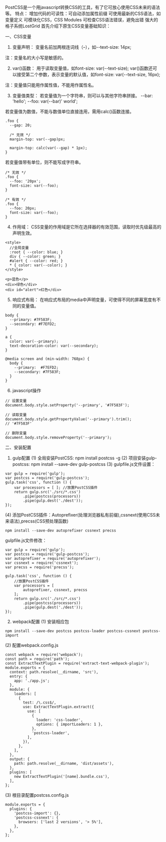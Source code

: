 PostCSS是一个用javascript转换CSS的工具，有了它可放心使用CSS未来的语法等。
特点：
增加代码的可读性：可自动添加属性前缀
可使用最新的CSS语法，如变量定义
可模块化CSS，CSS Modules
可检查CSS语法错误，避免出错
强大的格子系统LostGrid
首先介绍下原生CSS变量基础知识：

一、CSS变量
1. 变量声明：
变量名前加两根连词线（–），如--text-size: 14px;

注：变量名的大小写是敏感的。

2. var()函数：
用于读取变量值，如font-size: var(--text-size);
var()函数还可以接受第二个参数，表示变量的默认值，如font-size: var(--text-size, 16px);

注：变量值只能用作属性值，不能用作属性名。

3. 变量值类型：
若变量值为一个字符串，则可以与其他字符串拼接。
--bar: 'hello';
--foo: var(--bar)' world';

若变量值为数值，不能与数值单位直接连用，需用calc()函数连接。
```
.foo {
  --gap: 20;

  /* 无效 */
  margin-top: var(--gap)px;

  margin-top: calc(var(--gap) * 1px);
}
```

若变量值带有单位，则不能写成字符串。
```
/* 无效 */
.foo {
  --foo: '20px';
  font-size: var(--foo);
}

/* 有效 */
.foo {
  --foo: 20px;
  font-size: var(--foo);
}
```

4. 作用域：
CSS变量的作用域是它所在选择器的有效范围，读取时优先级最高的声明生效。
```
<style>
  //全局变量
  :root { --color: blue; }
  div { --color: green; }
  #alert { --color: red; }
  * { color: var(--color); }
</style>

<p>蓝色</p>
<div>绿色</div>
<div id="alert">红色</div>
```
5. 响应式布局：
在响应式布局的media中声明变量，可使得不同的屏幕宽度有不同的变量值。
```
body {
  --primary: #7F583F;
  --secondary: #F7EFD2;
}

a {
  color: var(--primary);
  text-decoration-color: var(--secondary);
}

@media screen and (min-width: 768px) {
  body {
    --primary:  #F7EFD2;
    --secondary: #7F583F;
  }
}
```
6. javascript操作
```
// 设置变量
document.body.style.setProperty('--primary', '#7F583F');

// 读取变量
document.body.style.getPropertyValue('--primary').trim();
// '#7F583F'

// 删除变量
document.body.style.removeProperty('--primary');
```
二、安装配置
1. gulp配置
(1) 全局安装PostCSS: npm install postcss -g
(2) 项目安装gulp-postcss: npm install --save-dev gulp-postcss
(3) gulpfile.js文件设置：
```
var gulp = require('gulp');
var postcss = require('gulp-postcss');
gulp.task('css', function () {
    var processors = [ ]; //放置PostCSS插件
    return gulp.src('./src/*.css')
        .pipe(postcss(processors))
        .pipe(gulp.dest('./dest'));
});
```
(4) 添加PostCSS插件：Autoprefixer(处理浏览器私有前缀),cssnext(使用CSS未来语法),precss(CSS预处理函数)
```
npm install --save-dev autoprefixer cssnext precss
```
gulpfile.js文件修改：
```
var gulp = require('gulp');
var postcss = require('gulp-postcss');
var autoprefixer = require('autoprefixer');
var cssnext = require('cssnext');
var precss = require('precss');

gulp.task('css', function () {
    //放置PostCSS插件
    var processors = [
        autoprefixer, cssnext, precss
    ];
    return gulp.src('./src/*.css')
        .pipe(postcss(processors))
        .pipe(gulp.dest('./dest'));
});
```
2. webpack配置
(1) 安装相应包
```
npm install --save-dev postcss postcss-loader postcss-cssnext postcss-import
```
(2) 配置webpack.config.js
```
const webpack = require('webpack');
const path = require('path');
const ExtractTextPlugin = require('extract-text-webpack-plugin');
module.exports = {
  context: path.resolve(__dirname, 'src'),
  entry: {
    app: './app.js';
  },
  module: {
    loaders: [
      {
        test: /\.css$/,
        use: ExtractTextPlugin.extract({
          use: [
            {
              loader: 'css-loader',
              options: { importLoaders: 1 },
            },
            'postcss-loader',
          ],
        }),
      },
    ],
  },
  output: {
    path: path.resolve(__dirname, 'dist/assets'),
  },
  plugins: [
    new ExtractTextPlugin('[name].bundle.css'),
  ],
};
```
(3) 根目录配置postcss.config.js
```
module.exports = {
  plugins: {
    'postcss-import': {},
    'postcss-cssnext': {
      browsers: ['last 2 versions', '> 5%'],
    },
  },
};
```
